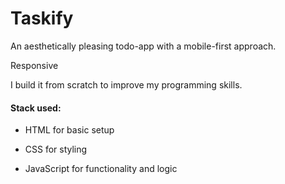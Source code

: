 # Taskify

An aesthetically pleasing todo-app with a mobile-first approach. 

Responsive

I build it from scratch to improve my programming skills.

#### Stack used: 

- HTML for basic setup

- CSS for styling

- JavaScript for functionality and logic
